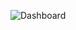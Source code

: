 ![Dashboard]([https://github.com/jett512/Ohio-Crash-Analysis/blob/main/Views/XCrash.png](https://github.com/jett512/Ohio-Crash-Analysis/blob/main/Views/XCrash.pdf))

